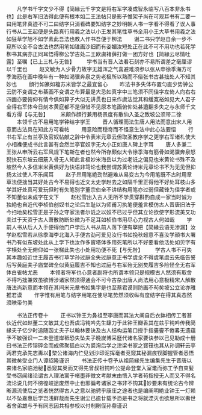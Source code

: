 <!-- { "loadSidebar": true } -->
　　凡学书千字文少不得【简縁云千字文是将右军字凑成智永临写八百本非永书也】此是右军旧法得此便有根本如二王法帖只是影子惟架子尚在可观耳书有二要一曰用笔非真迹不可二曰结字只消看碑要知结字之妙明朝人书一字看不得看了误人事行书从二王起便是头路真行用羲之法以小王发其笔性草书全用小王大草书用羲之法如狂草学旭不如学素此吾法也教人作书吾便于栁法
　　谢二书只学赵自余一步不窥所以全不合古法也然用笔如锥画沙细而有姿媚汝短处正在此不可不用功也若死学栁书其病亦正同耳悟得栁公学古处二王欧虞褚薛打做一团方好也【简縁云尽情吐露】至嘱【已上三札与无咎】
　　学书当有晋人法看石刻亦不易所谓差之毫厘谬以千里也
　　赵文敏为人少骨力故字无雄浑之气喜避难须参以张从申徐季海方可季海筋在画中晚年有一种如渇骥奔泉之势老极所以熟而不俗张书古甚拙处人不知其妙也
　　顔行如篆如籕苏米皆学之最宜留心
　　昨法书多失体布置匀直少势钟公云防不变谓之布棊画不变谓之布算最是大忌如真字中三笔须不同佳字左倚人向右右四画亦要俯仰有情今俱如算子大似无讲贯也日来作虞法觉其和缓寛裕如见大人君子全得右军体今日刻本黄庭都不是但惜不见原本笔画俯仰处甚遒翻多失之与永师千文看方得【与无咎】
　　米颠作顔行兼用杨景度有散仙入圣之致坡公须带二徐
　　本领千古不易用笔学钟结字学王
　　晋人循理而法生唐人用法而意出宋人用意而古法具在知此方可看帖
　　用意险而穏竒而不怪意生法中此心法要悟
　　行书右军止有兰亭及官奴帖献之辞中令表米元章云但取圣教序学之更学右军诸札使大小相襍便成书此言甚有会然兰亭官奴字无大小正如唐人碑上字耳
　　唐人多兼二王张从申所云右军风规下笔斯在者也然今所存颇似大令徐季海有筋骨如渇骥奔泉怒猊抉石东坡云细筋入骨无人知此言极妙米海岳以为过老诋之偏见也米黄论书殊不及坡然今人多信米米黄俱好为快语非笃论也我尝谓苏黄论诗米元章论书不为无见但抑扬太过使人不乐闻耳
　　赵子昻用笔絶劲然避难从易变古为今用笔既不古时用章草法便拙当其好处古今不易得也近文太史学赵去之如隔千里正得他不好处耳枝山多学其好处真可爱玩但时有失笔别字董宗伯全不讲结构用笔亦过弱但藏锋为佳学者或不知董似未成字在文下
　　赵松雪出入古人无所不学贯穿斟酌自成一家当时诚为独絶也自近代李桢伯创奴书之论后生耻以为师甫习执笔便羞言模仿古人晋唐旧法于今扫地矣松雪正是子孙之守家法者尔诋之以奴不已过乎但其立论欲使字形流美又功夫过于天资于古人萧散防断处微为不足耳如桢伯书用尽心力视古人何如哉
　　学前人书从后人入手便得他门户学后人书从前人落下便有拏把【简縁云语无渗漏】汝学赵松雪若从徐季海李北海入手便古劲可爱见汝行书如挽秋蚓意不喜汝学顔书大署书乃有似东坡处此从上学下也汝作多寳塔体多用死笔所以不好要看他活处如贝字有字横处全无俯仰如一张梯此失也小处用功便不死【与旡咎】
　　学古人书不可失其本趣如近世王履吉书行草学孙过庭全失过庭意正书学虞全不得虞笔虞云先临告誓后写黄庭夫子庙堂碑全似黄庭履吉不知也过庭与右军殆无别矣履吉多险怪全无右军体白雀帖尤恶
　　本领者将军也心意者副将也所谓本领只是规模古人然须有取舍不得巧拙兼效虽欲博涉诸家然须得通会不可今古杂出唐人尚法用心意极精宋人解散唐法尚新意而本领在其间米元章书如集字是也至蔡君谟则防画不茍矣坡公立论亦雅推君谟
　　作字惟有用笔与结字用笔在使尽笔势然须收纵有度结字在得其真态然须映带匀美







　　书法正传卷十
　　正书以钟王为鼻祖至李唐而其法大阐自后衣鉢相传工者甚伙近代如赵董二文敏其尤也吾虞冯钝吟先生肆力于此钟王瓣香其在兹乎钝吟传我简縁夫子忆少时追随函丈夫子以翰林要诀及古人结构运笔口授手指亹亹不倦畧无遗蕴予不敏强识一二未登道岸秪恐失坠夫子晚嵗博采歴代诸名家要诀参以己见勒成十册曰书法正传镕碎金而成佛聚狐白以为裘洵后学之津梁书家之寳筏也其从孙调轩云亭两君克承先志夀以棃公诸海内伫见划沙印泥挥毫者竞窥其秘漏痕钗脚握管者悉悟其微矣受业门人谭绍隆谨识
　　书法正传十卷予从祖简縁先生编集先生于晋唐以来诸名家临池秘悉窥其奥而又得先曾叔祖钝吟公提命登堂入室耄而弥工予自束髪受书窃闻绪论谓古人理法寓于楮墨非徴文考献末由悟入学者茍指授无人而又不得名流论说几何不徬徨岐途废然中止也邪徧考诸家之书非不钩其妙要未有统论古今辨晰源流使后之览者恍然得古人之意以驰骋乎康庄之途者也是编阐明絶业钟王一灯赖以不坠嘉惠后学岂浅鲜哉而先生谢尘已逾廿载予恐是书之将就湮灭也欲思所以夀世者舍弟雄与予有同志因共相参校以付剞劂侄孙鼎谨识









